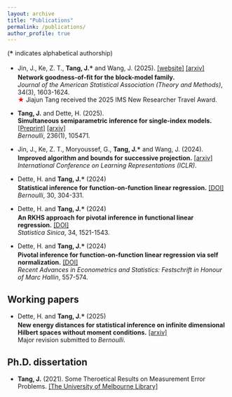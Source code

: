 ```yaml
---
layout: archive
title: "Publications"
permalink: /publications/
author_profile: true
---
```

(<span style="font-size: 1.2em; vertical-align: middle;">*</span> indicates alphabetical authorship)

- Jin, J., Ke, Z. T., **Tang, J.**<span style="font-size: 1.2em; vertical-align: middle;">*</span> and Wang, J. (2025). [[website]](https://www.tandfonline.com/doi/full/10.1080/01621459.2025.2479242)
[[arxiv]](https://arxiv.org/pdf/2502.08609) <br>
**Network goodness-of-fit for the block-model family.** <br>
_Journal of the American Statistical Association (Theory and Methods)_, 34(3), 1603-1624.  <br>
<span style="color:red">★</span> Jiajun Tang received the 2025 IMS New Researcher Travel Award.

- **Tang, J.** and Dette, H. (2025). <br>
**Simultaneous semiparametric inference for single-index models.**  [[Preprint]](https://www.e-publications.org/ims/submission/BEJ/user/submissionFile/65356?confirm=cb3e591f)
[[arxiv]](https://www.arxiv.org/abs/2407.01874)<br>
_Bernoulli_, 236(1), 105471. 

- Jin, J., Ke, Z. T., Moryoussef, G., **Tang, J.**<span style="font-size: 1.2em; vertical-align: middle;">*</span> and Wang, J. (2024). <br>
**Improved algorithm and bounds for successive projection.** [[arxiv]](https://arxiv.org/abs/2403.11013) <br>
_International Conference on Learning Representations (ICLR)_. 

- Dette, H. and **Tang, J.**<span style="font-size: 1.2em; vertical-align: middle;">*</span> (2024) <br>
**Statistical inference for function-on-function linear regression.** [[DOI]](http://dx.doi.org/10.3150/23-BEJ1598) <br>
_Bernoulli_, 30, 304-331. 

- Dette, H. and **Tang, J.**<span style="font-size: 1.2em; vertical-align: middle;">*</span> (2024) <br>
**An RKHS approach for pivotal inference in functional linear regression.** [[DOI]](https://www3.stat.sinica.edu.tw/statistica/j34n3/J34N312/J34N312.html) <br>
_Statistica Sinica_, 34, 1521-1543. 

- Dette, H. and **Tang, J.**<span style="font-size: 1.2em; vertical-align: middle;">*</span> (2024) <br>
**Pivotal inference for function-on-function linear regression via self normalization.** [[DOI]](https://doi.org/10.1007/978-3-031-61853-6_28) <br>
_Recent Advances in Econometrics and Statistics: Festschrift in Honour of Marc Hallin_, 557-574. 


## Working papers

- Dette, H. and **Tang, J.**<span style="font-size: 1.2em; vertical-align: middle;">*</span> (2025) <br>
  **New energy distances for statistical inference on infinite dimensional Hilbert spaces without moment conditions.** [[arxiv]](https://arxiv.org/pdf/2403.11489) <br>
  Major revision submitted to _Bernoulli_.



## Ph.D. dissertation

- **Tang, J.** (2021). Some Theroetical Results on Measurement Error Problems. [[The University of Melbourne Library]](https://minerva-access.unimelb.edu.au/items/c148585f-064a-501f-a2e2-61ef409bddaf)
